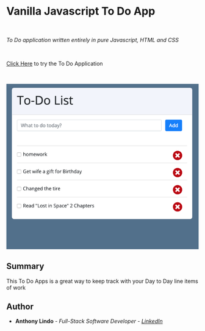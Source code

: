 <h1>Vanilla Javascript To Do App</h1>
<br>
<p><em>To Do application written entirely in pure Javascript, HTML and CSS</em></p>
<br>
<p><a href="https://alindobx.github.io/todo-app.github.io/?">Click Here</a> to try the To Do Application</p>
<br>
<p><img src="https://raw.githubusercontent.com/alindobx/todo-app.github.io/master/image/Screen%20Shot%202020-01-07%20at%2012.53.16%20AM.png" style="max-width:100;"></p>
<h2>Summary</h2>
<p>This To Do Apps is a great way to keep track with your Day to Day line items of work</p>
<h2>Author</h2>
<ul>
  <li><strong>Anthony Lindo</strong> - <em>Full-Stack Software Developer - <a href="https://www.linkedin.com/in/anthony-lindo/">LinkedIn</a></li>
</ul>
